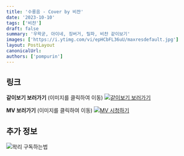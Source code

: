 ```yaml
---
title: '수룡음 - Cover by 비챤'
date: '2023-10-10'
tags: ['비챤']
draft: false
summary: '우왁굳, 아이네, 징버거, 릴파, 비챤 같이보기'
images: ['https://i.ytimg.com/vi/epHCbFL36uU/maxresdefault.jpg']
layout: PostLayout
canonicalUrl:
authors: ['pompurin']
---
```


## 링크

**같이보기 보러가기** (이미지를 클릭하여 이동)
[![같이보기 보러가기](https://cdn.discordapp.com/attachments/1136601898116464710/1211650793904807976/logo.png?ex=65eef8bc&is=65dc83bc&hm=95dc0e08c1f43025dd60def429896697b3787a9f923593eb50b24e9fb6280361&)](https://cafe.naver.com/steamindiegame/13274155)

**MV 보러가기** (이미지를 클릭하여 이동)
[![MV 시청하기](https://i.ytimg.com/vi/epHCbFL36uU/maxresdefault.jpg)](https://youtu.be/epHCbFL36uU?si=_7xxYhvDYjZrOoiN)

## 추가 정보

![왁리 구독하는법](https://cdn.discordapp.com/attachments/1136601898116464710/1202561346370142238/--3-cut.gif?ex=65e99707&is=65d72207&hm=77ccf39e44d1b0ba4bc899cb3220e87d5ce56ff9a25de53263bc132fb9c9d85a&)
